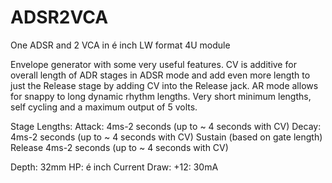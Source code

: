 # ADSR2VCA
One ADSR and 2 VCA in é inch LW format 4U module

Envelope generator with some very useful features. CV is additive for overall length of ADR stages in ADSR mode and add even more length to just the Release stage by adding CV into the Release jack. AR mode allows for snappy to long dynamic rhythm lengths. Very short minimum lengths, self cycling and a maximum output of 5 volts.

Stage Lengths: 
Attack: 4ms-2 seconds (up to ~ 4 seconds with CV) 
Decay: 4ms-2 seconds (up to ~ 4 seconds with CV) 
Sustain (based on gate length) 
Release 4ms-2 seconds (up to ~ 4 seconds with CV)

Depth: 32mm 
HP: é inch 
Current Draw: +12: 30mA

